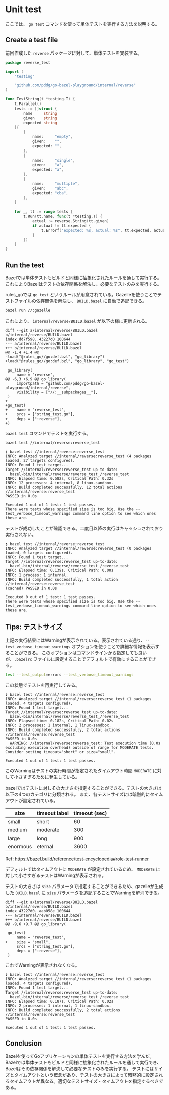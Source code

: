 # Unit test

ここでは、 `go test` コマンドを使って単体テストを実行する方法を説明する。

## Create a test file

前回作成した `reverse` パッケージに対して、単体テストを実装する。

```go:internal/reverse/string_test.go
package reverse_test

import (
    "testing"

    "github.com/pddg/go-bazel-playground/internal/reverse"
)

func TestString(t *testing.T) {
    t.Parallel()
    tests := []struct {
        name     string
        given    string
        expected string
    }{
        {
            name:     "empty",
            given:    "",
            expected: "",
        },
        {
            name:     "single",
            given:    "a",
            expected: "a",
        },
        {
            name:     "multiple",
            given:    "abc",
            expected: "cba",
        },
    }

    for _, tt := range tests {
        t.Run(tt.name, func(t *testing.T) {
            actual := reverse.String(tt.given)
            if actual != tt.expected {
                t.Errorf("expected: %s, actual: %s", tt.expected, actual)
            }
        })
    }
}
```

## Run the test

Bazelでは単体テストもビルドと同様に抽象化されたルールを通して実行する。
これによりBazelはテストの依存関係を解決し、必要なテストのみを実行する。

rules_goでは `go_test` というルールが用意されている。Gazelleを使うことでテストファイルの依存関係を解決し、 `BUILD.bazel` に自動で追記できる。

```bash
bazel run //:gazelle
```

これにより、 `internal/reverse/BUILD.bazel` が以下の様に更新される。

```diff:internal/reverse/BUILD.bazel
diff --git a/internal/reverse/BUILD.bazel b/internal/reverse/BUILD.bazel
index dd7f598..43227d0 100644
--- a/internal/reverse/BUILD.bazel
+++ b/internal/reverse/BUILD.bazel
@@ -1,4 +1,4 @@
-load("@rules_go//go:def.bzl", "go_library")
+load("@rules_go//go:def.bzl", "go_library", "go_test")
 
 go_library(
     name = "reverse",
@@ -6,3 +6,9 @@ go_library(
     importpath = "github.com/pddg/go-bazel-playground/internal/reverse",
     visibility = ["//:__subpackages__"],
 )
+
+go_test(
+    name = "reverse_test",
+    srcs = ["string_test.go"],
+    deps = [":reverse"],
+)
```

`bazel test` コマンドでテストを実行する。

```bash
bazel test //internal/reverse:reverse_test
```

```
❯ bazel test //internal/reverse:reverse_test
INFO: Analyzed target //internal/reverse:reverse_test (4 packages loaded, 27 targets configured).
INFO: Found 1 test target...
Target //internal/reverse:reverse_test up-to-date:
  bazel-bin/internal/reverse/reverse_test_/reverse_test
INFO: Elapsed time: 0.582s, Critical Path: 0.32s
INFO: 12 processes: 4 internal, 8 linux-sandbox.
INFO: Build completed successfully, 12 total actions
//internal/reverse:reverse_test                                          PASSED in 0.0s

Executed 1 out of 1 test: 1 test passes.
There were tests whose specified size is too big. Use the --test_verbose_timeout_warnings command line option to see which ones these are.
```

テストが成功したことが確認できる。二度目以降の実行はキャッシュされており実行されない。

```
❯ bazel test //internal/reverse:reverse_test
INFO: Analyzed target //internal/reverse:reverse_test (0 packages loaded, 0 targets configured).
INFO: Found 1 test target...
Target //internal/reverse:reverse_test up-to-date:
  bazel-bin/internal/reverse/reverse_test_/reverse_test
INFO: Elapsed time: 0.139s, Critical Path: 0.00s
INFO: 1 process: 1 internal.
INFO: Build completed successfully, 1 total action
//internal/reverse:reverse_test                                 (cached) PASSED in 0.0s

Executed 0 out of 1 test: 1 test passes.
There were tests whose specified size is too big. Use the --test_verbose_timeout_warnings command line option to see which ones these are.
```

## Tips: テストサイズ

上記の実行結果にはWarningが表示されている。表示されている通り、`--test_verbose_timeout_warnings` オプションを使うことで詳細な情報を表示することができる。
このオプションはコマンドラインから指定しても良いが、`.bazelrc` ファイルに設定することでデフォルトで有効にすることができる。

```bash
test --test_output=errors --test_verbose_timeout_warnings
```

この状態でテストを再実行してみる。

```
❯ bazel test //internal/reverse:reverse_test
INFO: Analyzed target //internal/reverse:reverse_test (1 packages loaded, 4 targets configured).
INFO: Found 1 test target...
Target //internal/reverse:reverse_test up-to-date:
  bazel-bin/internal/reverse/reverse_test_/reverse_test
INFO: Elapsed time: 0.182s, Critical Path: 0.02s
INFO: 2 processes: 1 internal, 1 linux-sandbox.
INFO: Build completed successfully, 2 total actions
//internal/reverse:reverse_test                                          PASSED in 0.0s
  WARNING: //internal/reverse:reverse_test: Test execution time (0.0s excluding execution overhead) outside of range for MODERATE tests. Consider setting timeout="short" or size="small".

Executed 1 out of 1 test: 1 test passes.
```

このWarningはテストの実行時間が指定されたタイムアウト時間 `MODERATE` に対して小さすぎるために発生している。

bazelではテストに対しその大きさを指定することができる。テストの大きさは以下の4つのカテゴリに分類される。
また、各テストサイズには暗黙的にタイムアウトが設定されている。

| size     | timeout label | timeout (sec) |
|----------|---------------|---------------|
| small    | short         | 60            |
| medium   | moderate      | 300           |
| large    | long          | 900           |
| enormous | eternal       | 3600          |

Ref: https://bazel.build/reference/test-encyclopedia#role-test-runner

デフォルトではタイムアウトに `MODERATE` が設定されているため、 `MODERATE` に対して小さすぎるテストはWarningが表示される。

テストの大きさは `size` パラメータで指定することができるため、gazelleが生成した `BUILD.bazel` に `size` パラメータを追記することでWarningを解消できる。

```diff:internal/reverse/BUILD.bazel
diff --git a/internal/reverse/BUILD.bazel b/internal/reverse/BUILD.bazel
index 43227d0..aab058e 100644
--- a/internal/reverse/BUILD.bazel
+++ b/internal/reverse/BUILD.bazel
@@ -9,6 +9,7 @@ go_library(
 
 go_test(
     name = "reverse_test",
+    size = "small",
     srcs = ["string_test.go"],
     deps = [":reverse"],
 )
```

これでWarningが表示されなくなる。

```
❯ bazel test //internal/reverse:reverse_test
INFO: Analyzed target //internal/reverse:reverse_test (1 packages loaded, 4 targets configured).
INFO: Found 1 test target...
Target //internal/reverse:reverse_test up-to-date:
  bazel-bin/internal/reverse/reverse_test_/reverse_test
INFO: Elapsed time: 0.187s, Critical Path: 0.02s
INFO: 2 processes: 1 internal, 1 linux-sandbox.
INFO: Build completed successfully, 2 total actions
//internal/reverse:reverse_test                                          PASSED in 0.0s

Executed 1 out of 1 test: 1 test passes.
```

## Conclusion

Bazelを使ってGoアプリケーションの単体テストを実行する方法を学んだ。
Bazelでは単体テストもビルドと同様に抽象化されたルールを通して実行でき、Bazelはその依存関係を解決して必要なテストのみを実行する。
テストにはサイズとタイムアウトという概念があり、テストの大きさによって暗黙的に設定されるタイムアウトが異なる。適切なテストサイズ・タイムアウトを指定するべきである。
